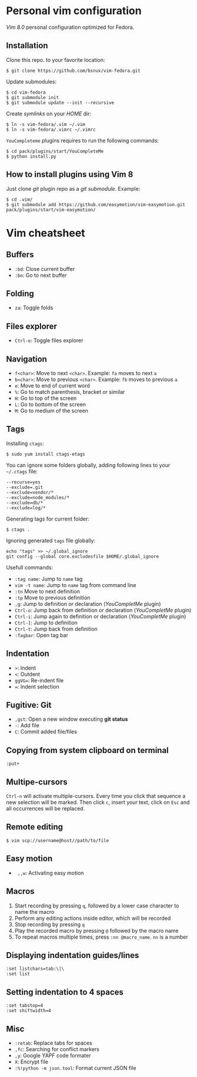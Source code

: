 # Personal vim configuration

*Vim 8.0* personal configuration optimized for Fedora.

## Installation

Clone this repo. to your favorite location:

```
$ git clone https://github.com/bsnux/vim-fedora.git
```

Update submodules:

```
$ cd vim-fedora
$ git submodule init
$ git submodule update --init --recursive
```

Create *symlinks* on your *HOME* dir:

```
$ ln -s vim-fedora/.vim ~/.vim
$ ln -s vim-fedora/.vimrc ~/.vimrc
```

`YouCompleteme` plugins requires to run the following commands:

```
$ cd pack/plugins/start/YouCompleteMe
$ python install.py
```

## How to install plugins using Vim 8

Just clone *git* plugin repo as a *git submodule*. Example:

```
$ cd .vim/
$ git submodule add https://github.com/easymotion/vim-easymotion.git pack/plugins/start/vim-easymotion/
```

# Vim cheatsheet

## Buffers

* `:bd`: Close current buffer
* `:bn`: Go to next buffer

## Folding

* `za`: Toggle folds

## Files explorer

* `Ctrl-e`: Toggle files explorer

## Navigation

* `f<char>`: Move to next `<char>`. Example: `fa` moves to next `a`
* `b<char>`: Move to previous `<char>`. Example: `fb` moves to previous `a`
* `e`: Move to end of current word
* `%`: Go to match parenthesis, bracket or similar
* `H`: Go to top of the screen
* `L`: Go to bottom of the screen
* `M`: Go to medium of the screen

## Tags

Installing `ctags`:

```
$ sudo yum install ctags-etags
```

You can ignore some folders globally, adding following lines to your `~/.ctags` file:

```
--recurse=yes
--exclude=.git
--exclude=vendor/*
--exclude=node_modules/*
--exclude=db/*
--exclude=log/*
```

Generating tags for current folder:

```
$ ctags .
```

Ignoring generated `tags` file globally:

```
echo "tags" >> ~/.global_ignore
git config --global core.excludesfile $HOME/.global_ignore
```

Usefull commands:

* `:tag name`: Jump to `name` tag
* `vim -t name`: Jump to `name` tag from command line
* `:tn` Move to next definition
* `:tp` Move to previous definition
* `,g`: Jump to definition or declaration (*YouCompletMe* plugin)
* `Ctrl-o`: Jump back from definition or declaration (*YouCompletMe* plugin)
* `Ctrl-i`: Jump again to definition or declaration (*YouCompletMe* plugin)
* `Ctrl-]`: Jump to definition
* `Ctrl-t`: Jump back from definition
* `:Tagbar`: Open tag bar

## Indentation

* `>`: Indent
* `<`: Outdent
* `ggVG=`: Re-indent file
* `=`: Indent selection

## Fugitive: Git

* `,gst`: Open a new window executing **git status**
* `-`: Add file
* `C`: Commit added file/files

## Copying from system clipboard on terminal

```
:put+
```

## Multipe-cursors

`Ctrl-n` will activate multiple-cursors. Every time you click that sequence a
new selection will be marked. Then click `c`, insert your text, click on `Esc` and
all occurrences will be replaced.

## Remote editing

```
$ vim scp://username@host//path/to/file
```

## Easy motion

* ` ,,w`: Activating easy motion

## Macros

1. Start recording by pressing `q`, followed by a lower case character to name the macro
2. Perform any editing actions inside editor, which will be recorded
3. Stop recording by pressing `q`
4. Play the recorded macro by pressing `@` followed by the macro name
5. To repeat macros multiple times, press `:nn @macro_name`. ``nn`` is a number

## Displaying indentation guides/lines

```
:set listchars=tab:\|\ 
:set list
```

## Setting indentation to 4 spaces

```
:set tabstop=4
:set shiftwidth=4
```

## Misc

* `:retab`: Replace tabs for spaces
* `,fc`: Searching for conflict markers
* `,y`: Google YAPF code formater
* `X`: Encrypt file
* `:%!python -m json.tool`: Format current JSON file
